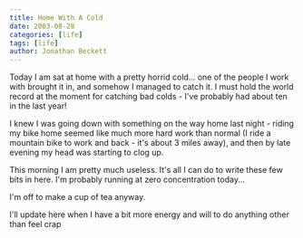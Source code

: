 ```yaml
---
title: Home With A Cold
date: 2003-08-28
categories: [life]
tags: [life]
author: Jonathan Beckett
---
```


Today I am sat at home with a pretty horrid cold... one of the people I work with brought it in, and somehow I managed to catch it. I must hold the world record at the moment for catching bad colds - I've probably had about ten in the last year!

I knew I was going down with something on the way home last night - riding my bike home seemed like much more hard work than normal (I ride a mountain bike to work and back - it's about 3 miles away), and then by late evening my head was starting to clog up.

This morning I am pretty much useless. It's all I can do to write these few bits in here. I'm probably running at zero concentration today...

I'm off to make a cup of tea anyway.

I'll update here when I have a bit more energy and will to do anything other than feel crap 